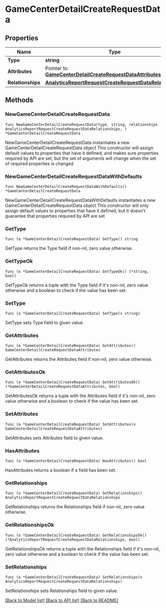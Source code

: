 # GameCenterDetailCreateRequestData

## Properties

Name | Type | Description | Notes
------------ | ------------- | ------------- | -------------
**Type** | **string** |  | 
**Attributes** | Pointer to [**GameCenterDetailCreateRequestDataAttributes**](GameCenterDetailCreateRequestDataAttributes.md) |  | [optional] 
**Relationships** | [**AnalyticsReportRequestCreateRequestDataRelationships**](AnalyticsReportRequestCreateRequestDataRelationships.md) |  | 

## Methods

### NewGameCenterDetailCreateRequestData

`func NewGameCenterDetailCreateRequestData(type_ string, relationships AnalyticsReportRequestCreateRequestDataRelationships, ) *GameCenterDetailCreateRequestData`

NewGameCenterDetailCreateRequestData instantiates a new GameCenterDetailCreateRequestData object
This constructor will assign default values to properties that have it defined,
and makes sure properties required by API are set, but the set of arguments
will change when the set of required properties is changed

### NewGameCenterDetailCreateRequestDataWithDefaults

`func NewGameCenterDetailCreateRequestDataWithDefaults() *GameCenterDetailCreateRequestData`

NewGameCenterDetailCreateRequestDataWithDefaults instantiates a new GameCenterDetailCreateRequestData object
This constructor will only assign default values to properties that have it defined,
but it doesn't guarantee that properties required by API are set

### GetType

`func (o *GameCenterDetailCreateRequestData) GetType() string`

GetType returns the Type field if non-nil, zero value otherwise.

### GetTypeOk

`func (o *GameCenterDetailCreateRequestData) GetTypeOk() (*string, bool)`

GetTypeOk returns a tuple with the Type field if it's non-nil, zero value otherwise
and a boolean to check if the value has been set.

### SetType

`func (o *GameCenterDetailCreateRequestData) SetType(v string)`

SetType sets Type field to given value.


### GetAttributes

`func (o *GameCenterDetailCreateRequestData) GetAttributes() GameCenterDetailCreateRequestDataAttributes`

GetAttributes returns the Attributes field if non-nil, zero value otherwise.

### GetAttributesOk

`func (o *GameCenterDetailCreateRequestData) GetAttributesOk() (*GameCenterDetailCreateRequestDataAttributes, bool)`

GetAttributesOk returns a tuple with the Attributes field if it's non-nil, zero value otherwise
and a boolean to check if the value has been set.

### SetAttributes

`func (o *GameCenterDetailCreateRequestData) SetAttributes(v GameCenterDetailCreateRequestDataAttributes)`

SetAttributes sets Attributes field to given value.

### HasAttributes

`func (o *GameCenterDetailCreateRequestData) HasAttributes() bool`

HasAttributes returns a boolean if a field has been set.

### GetRelationships

`func (o *GameCenterDetailCreateRequestData) GetRelationships() AnalyticsReportRequestCreateRequestDataRelationships`

GetRelationships returns the Relationships field if non-nil, zero value otherwise.

### GetRelationshipsOk

`func (o *GameCenterDetailCreateRequestData) GetRelationshipsOk() (*AnalyticsReportRequestCreateRequestDataRelationships, bool)`

GetRelationshipsOk returns a tuple with the Relationships field if it's non-nil, zero value otherwise
and a boolean to check if the value has been set.

### SetRelationships

`func (o *GameCenterDetailCreateRequestData) SetRelationships(v AnalyticsReportRequestCreateRequestDataRelationships)`

SetRelationships sets Relationships field to given value.



[[Back to Model list]](../README.md#documentation-for-models) [[Back to API list]](../README.md#documentation-for-api-endpoints) [[Back to README]](../README.md)


